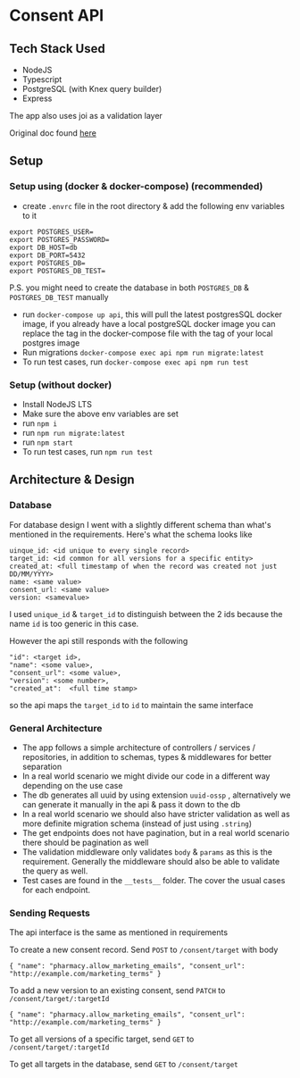 
# Consent API
## Tech Stack Used
- NodeJS
- Typescript
- PostgreSQL (with Knex query builder)
- Express

The app also uses joi as a validation layer

Original doc found [here](https://boosted-technology.notion.site/boosted-technology/Design-a-consent-API-8fd89edea3b5432a8ff084ee99efc5a7)

## Setup
### Setup using (docker & docker-compose) (recommended)
- create `.envrc` file in the root directory & add the following env variables to it
```
export POSTGRES_USER=
export POSTGRES_PASSWORD=
export DB_HOST=db
export DB_PORT=5432
export POSTGRES_DB=
export POSTGRES_DB_TEST=
```
P.S. you might need to create the database in both `POSTGRES_DB` & `POSTGRES_DB_TEST` manually

- run `docker-compose up api`, this will pull the latest postgresSQL docker image, if you already have a local postgreSQL docker image you can replace the tag in the docker-compose file with the tag of your local postgres image
- Run migrations `docker-compose exec api npm run migrate:latest`
- To run test cases, run `docker-compose exec api npm run test`


### Setup (without docker)
- Install NodeJS LTS
- Make sure the above env variables are set
- run `npm i`
- run `npm run migrate:latest`
- run `npm start`
- To run test cases, run `npm run test`

## Architecture & Design

### Database
For database design I went with a slightly different schema than what's mentioned in the requirements. Here's what the schema looks like
```
uinque_id: <id unique to every single record>
target_id: <id common for all versions for a specific entity>
created_at: <full timestamp of when the record was created not just DD/MM/YYYY>
name: <same value>
consent_url: <same value>
version: <samevalue>
```
I used `unique_id` & `target_id` to distinguish between the 2 ids because the name `id` is too generic in this case.

However the api still responds with the following
```
"id": <target id>, 
"name": <some value>, 
"consent_url": <some value>,
"version": <some number>, 
"created_at":  <full time stamp>
 ```
 so the api maps the `target_id` to `id` to maintain the same interface

### General Architecture
- The app follows a simple architecture of controllers / services / repositories, in addition to schemas, types & middlewares for better separation
- In a real world scenario we might divide our code in a different way depending on the use case
- The db generates all uuid by using extension `uuid-ossp` , alternatively we can generate it manually in the api & pass it down to the db
- In a real world scenario we should also have stricter validation as well as more definite migration schema (instead of just using `.string`)
- The get endpoints does not have pagination, but in a real world scenario there should be pagination as well
- The validation middleware only validates `body` & `params` as this is the requirement. Generally the middleware should also be able to validate the query as well.
- Test cases are found in the `__tests__` folder. The cover the usual cases for each endpoint.

### Sending Requests
The api interface is the same as mentioned in requirements

To create a new consent record. Send `POST` to `/consent/target` with body
```
{ "name": "pharmacy.allow_marketing_emails", "consent_url": "http://example.com/marketing_terms" }
```
To add a new version to an existing consent, send `PATCH` to `/consent/target/:targetId`
```
{ "name": "pharmacy.allow_marketing_emails", "consent_url": "http://example.com/marketing_terms" }
```
To get all versions of a specific target, send `GET` to `/consent/target/:targetId`

To get all targets in the database, send `GET` to `/consent/target`
